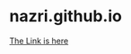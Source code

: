 # nazri.github.io
<html>
  <head>
    <title>
      Test</title>
    <body>
      <a href="Home.html">The Link is here</a>
    </body>
  </head>
</html>
